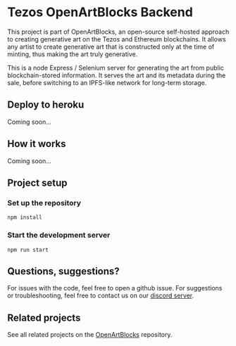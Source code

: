 # Tezos OpenArtBlocks Backend
This project is part of OpenArtBlocks, an open-source self-hosted approach to creating generative art on the Tezos and Ethereum blockchains. It allows any artist to create generative art that is constructed only at the time of minting, thus making the art truly generative.

This is a node Express / Selenium server for generating the art from public blockchain-stored information.
It serves the art and its metadata during the sale, before switching to an IPFS-like network for long-term storage.

## Deploy to heroku

Coming soon...

## How it works
Coming soon...


## Project setup

### Set up the repository
```
npm install
```

### Start the development server
```
npm run start
```

## Questions, suggestions?
For issues with the code, feel free to open a github issue.
For suggestions or troubleshooting, feel free to contact us on our [discord server](https://discord.gg/xsun2M33Jt).

## Related projects
See all related projects on the [OpenArtBlocks](https://github.com/GenArtLabs/OpenArtBlocks) repository.
